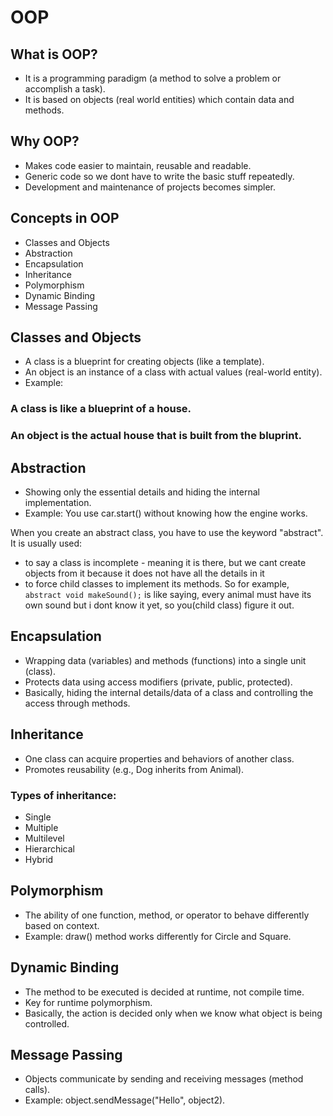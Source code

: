 # OOP

## What is OOP?
- It is a programming paradigm (a method to solve a problem or accomplish a task).
- It is based on objects (real world entities) which contain data and methods.


## Why OOP?
- Makes code easier to maintain, reusable and readable.
- Generic code so we dont have to write the basic stuff repeatedly.
- Development and maintenance of projects becomes simpler.

## Concepts in OOP
- Classes and Objects
- Abstraction
- Encapsulation
- Inheritance
- Polymorphism
- Dynamic Binding
- Message Passing

## Classes and Objects
- A class is a blueprint for creating objects (like a template).
- An object is an instance of a class with actual values (real-world entity).
- Example: 
### A class is like a blueprint of a house.
### An object is the actual house that is built from the bluprint.

## Abstraction
- Showing only the essential details and hiding the internal implementation.
- Example: You use car.start() without knowing how the engine works.

When you create an abstract class, you have to use the keyword "abstract".
It is usually used:
- to say a class is incomplete - meaning it is there, but we cant create objects from it because it does not have all the details in it
- to force child classes to implement its methods. So for example, 
`abstract void makeSound();` is like saying, every animal must have its own sound but i dont know it yet, so you(child class) figure it out.



## Encapsulation
- Wrapping data (variables) and methods (functions) into a single unit (class).
- Protects data using access modifiers (private, public, protected).
- Basically, hiding the internal details/data of a class and controlling the access through methods.

## Inheritance
- One class can acquire properties and behaviors of another class.
- Promotes reusability (e.g., Dog inherits from Animal).
### Types of inheritance:
- Single 
- Multiple
- Multilevel
- Hierarchical
- Hybrid

## Polymorphism
- The ability of one function, method, or operator to behave differently based on context.
- Example: draw() method works differently for Circle and Square.

## Dynamic Binding
- The method to be executed is decided at runtime, not compile time.
- Key for runtime polymorphism.
- Basically, the action is decided only when we know what object is being controlled.

## Message Passing
- Objects communicate by sending and receiving messages (method calls).
- Example: object.sendMessage("Hello", object2).
